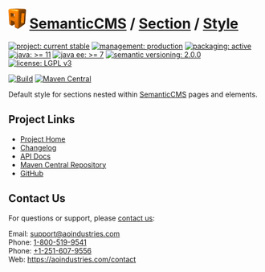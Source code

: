 # [<img src="ao-logo.png" alt="AO Logo" width="35" height="40">](https://github.com/aoindustries) [SemanticCMS](https://github.com/aoindustries/semanticcms) / [Section](https://github.com/aoindustries/semanticcms-section) / [Style](https://github.com/aoindustries/semanticcms-section-style)

[![project: current stable](https://semanticcms.com/ao-badges/project-current-stable.svg)](https://aoindustries.com/life-cycle#project-current-stable)
[![management: production](https://semanticcms.com/ao-badges/management-production.svg)](https://aoindustries.com/life-cycle#management-production)
[![packaging: active](https://semanticcms.com/ao-badges/packaging-active.svg)](https://aoindustries.com/life-cycle#packaging-active)  
[![java: &gt;= 11](https://semanticcms.com/ao-badges/java-11.svg)](https://docs.oracle.com/en/java/javase/11/docs/api/)
[![java ee: &gt;= 7](https://semanticcms.com/ao-badges/javaee-7.svg)](https://docs.oracle.com/javaee/7/api/)
[![semantic versioning: 2.0.0](https://semanticcms.com/ao-badges/semver-2.0.0.svg)](http://semver.org/spec/v2.0.0.html)
[![license: LGPL v3](https://semanticcms.com/ao-badges/license-lgpl-3.0.svg)](https://www.gnu.org/licenses/lgpl-3.0)

[![Build](https://github.com/aoindustries/semanticcms-section-style/workflows/Build/badge.svg?branch=1.x)](https://github.com/aoindustries/semanticcms-section-style/actions?query=workflow%3ABuild)
[![Maven Central](https://maven-badges.herokuapp.com/maven-central/com.semanticcms/semanticcms-section-style/badge.svg)](https://maven-badges.herokuapp.com/maven-central/com.semanticcms/semanticcms-section-style)

Default style for sections nested within [SemanticCMS](https://github.com/aoindustries/semanticcms) pages and elements.

## Project Links
* [Project Home](https://semanticcms.com/section/style/)
* [Changelog](https://semanticcms.com/section/style/changelog)
* [API Docs](https://semanticcms.com/section/style/apidocs/)
* [Maven Central Repository](https://search.maven.org/artifact/com.semanticcms/semanticcms-section-style)
* [GitHub](https://github.com/aoindustries/semanticcms-section-style)

## Contact Us
For questions or support, please [contact us](https://aoindustries.com/contact):

Email: [support@aoindustries.com](mailto:support@aoindustries.com)  
Phone: [1-800-519-9541](tel:1-800-519-9541)  
Phone: [+1-251-607-9556](tel:+1-251-607-9556)  
Web: https://aoindustries.com/contact
